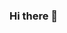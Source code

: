 ### Hi there 👋

<!--
**nadiarichards/nadiarichards** is a ✨ _special_ ✨ repository because its `README.md` (this file) appears on your GitHub profile.

🔭 I’m currently working on getting very comfortable with SQL
🌱 I’m currently learning Data Science at Columbia University and loving it!
👯 I’m looking to collaborate on data and statistics projects!
🤔 I’d love any suggestions on break-throughs in data science.
💬 Ask me about finance, operations and hospitality, happy to help!
📫 How to reach me: nadia.richards.nyc@gmail.com
😄 Pronouns: She/Her
⚡ Fun fact: I've lived in 4 different countries in my adult life. I'm now settled in the USA and have been here for the past 12 years. I love dogs and had a dachshund for a long time (can't wait to get another one). I love everything data related, seriously! 

So far I've done one project and working on my next one!
My first project involved analyzing large pieves of Data from 12 CSVs to get correlation statistics between different socio-econimic factors and alcohol consumption in general and wine consumption in particular. I have background in Holistic Health, so I was mostly interested to see if wine consumption correlates with longer life expectancy. There is definitely more to look into, but what I have found so far is that life expectancy and wine drinking only have a low uphill correlation (both worldwide and in Europe - the highest wine drinking continent!). But both wine drinking and life expectancy are really highly correlated with country's GDP. So the most fitting conclusion with my reserach so far is to say that the higher the GDP of your country, the more likely you are to both live longer and drink wine. 
Things I worked on in the project were: Python, Python API, Pandas, Matplotlib, Numpy, Scipy Stats, Seaborn, Google Maps API. I became really good at merging CSVs, binning, boolean masks, regression and statistical analysis and much more!
Here is some visuals from my project! And feel free to go here to see our Jupyter notebooks!
<img src="Images/4_continent_boxplot.png" width="700" height="400">
<img src="Images/1_drinking_bin_correlation_matrix.png">
